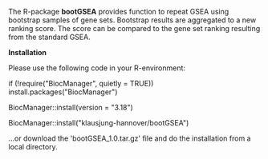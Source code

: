 The R-package **bootGSEA** provides function to repeat GSEA using bootstrap samples of gene sets. Bootstrap results are aggregated to a new ranking score. The score can be compared to the gene set ranking resulting from the standard GSEA.

**Installation**

Please use the following code in your R-environment:

if (!require("BiocManager", quietly = TRUE))
    install.packages("BiocManager")    

BiocManager::install(version = "3.18")

BiocManager::install("klausjung-hannover/bootGSEA")

...or download the 'bootGSEA_1.0.tar.gz' file and do the installation from a local directory.
